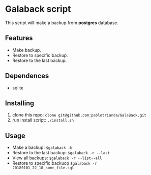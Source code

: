 # Galaback script
This script will make a backup from **postgres** database.

## Features
  * Make backup.
  * Restore to specific backup.
  * Restore to the last backup.
  
## Dependences
  * sqlite
 
## Installing
  1. clone this repo: ```clone git@github.com:pablotrianda/GalaBack.git```
  2. run install script: ```./install.sh``` 
  
## Usage
* Make a backup:
  ```$galaback -b```
* Restore to the last backup:
  ```$galaback -r --last```
* View all backups: 
```$galaback -r --list--all```
* Restore to specific backuop
```$galaback -r 20180101_22_18_some_file.sql```
 

  
